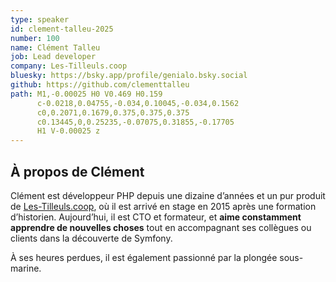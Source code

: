 ```yaml
---
type: speaker
id: clement-talleu-2025
number: 100
name: Clément Talleu
job: Lead developer
company: Les-Tilleuls.coop
bluesky: https://bsky.app/profile/genialo.bsky.social
github: https://github.com/clementtalleu
path: M1,-0.00025 H0 V0.469 H0.159
      c-0.0218,0.04755,-0.034,0.10045,-0.034,0.1562
      c0,0.2071,0.1679,0.375,0.375,0.375
      c0.13445,0,0.25235,-0.07075,0.31855,-0.17705
      H1 V-0.00025 z
---
```


## À propos de Clément

Clément est développeur PHP depuis une dizaine d’années et un pur produit de [Les-Tilleuls.coop](https://les-tilleuls.coop), où il est arrivé en stage en 2015 après une formation d’historien. Aujourd’hui, il est CTO et formateur, et **aime constamment apprendre de nouvelles choses** tout en accompagnant ses collègues ou clients dans la découverte de Symfony.

À ses heures perdues, il est également passionné par la plongée sous-marine.
